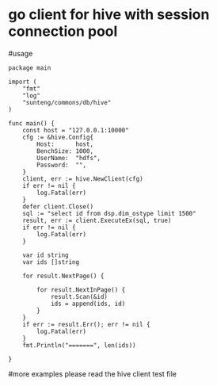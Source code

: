 # go client for hive with session connection pool 
#usage

```
package main

import (
	"fmt"
	"log"
	"sunteng/commons/db/hive"
)

func main() {
	const host = "127.0.0.1:10000"
	cfg := &hive.Config{
		Host:      host,
		BenchSize: 1000,
		UserName:  "hdfs",
		Password:  "",
	}
	client, err := hive.NewClient(cfg)
	if err != nil {
		log.Fatal(err)
	}
	defer client.Close()
	sql := "select id from dsp.dim_ostype limit 1500"
	result, err := client.ExecuteEx(sql, true)
	if err != nil {
		log.Fatal(err)
	}

	var id string
	var ids []string

	for result.NextPage() {

		for result.NextInPage() {
			result.Scan(&id)
			ids = append(ids, id)
		}
	}
	if err := result.Err(); err != nil {
		log.Fatal(err)
	}
	fmt.Println("=======", len(ids))

}

```
#more examples please read the hive client test file
